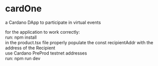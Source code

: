 # cardOne
a Cardano DApp to participate in virtual events

for the application to work correctly:  
run: npm install  
in the product.tsx file properly populate the const recipientAddr with the address of the Recipient  
use Cardano PreProd testnet addresses  
run: npm run dev
